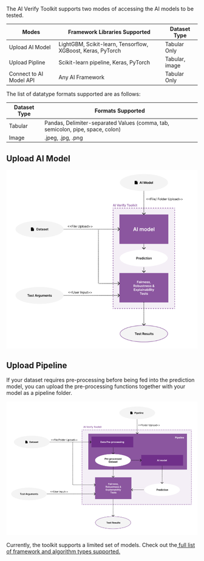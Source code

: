 The AI Verify Toolkit supports two modes of accessing the AI models to be tested.

| Modes                   | Framework Libraries Supported                               | Dataset Type   |
| ----------------------- | ----------------------------------------------------------- | -------------- |
| Upload AI Model         | LightGBM, Scikit-learn, Tensorflow, XGBoost, Keras, PyTorch | Tabular Only   |
| Upload Pipline          | Scikit-learn pipeline, Keras, PyTorch                       | Tabular, image |
| Connect to AI Model API | Any AI Framework                                            | Tabular Only   |

The list of datatype formats supported are as follows:

| Dataset Type | Formats Supported                                                              |
| ------------ | ------------------------------------------------------------------------------ |
| Tabular      | Pandas, Delimiter-separated Values (comma, tab, semicolon, pipe, space, colon) |
| Image        | .jpeg, .jpg, .png                                                              |

## Upload AI Model

![Upload AI Model](../res/getting-started/model.png)

## Upload Pipeline

If your dataset requires pre-processing before being fed into the prediction model, you can upload the pre-processing functions together with your model as a pipeline folder.



![Upload Pipeline](../res/getting-started/pipeline.png)

Currently, the toolkit supports a limited set of models. Check out the[ full list of framework and algorithm types supported.](./supported-versions.md)
